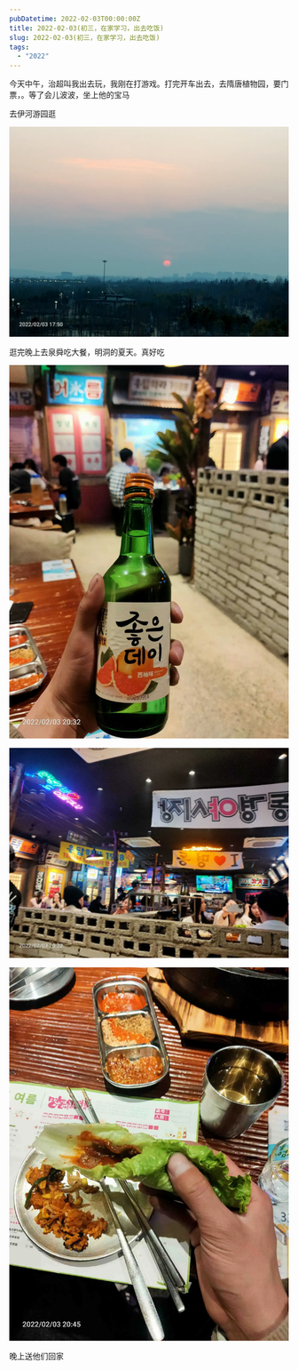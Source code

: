 ```yaml
---
pubDatetime: 2022-02-03T00:00:00Z
title: 2022-02-03(初三，在家学习，出去吃饭)
slug: 2022-02-03(初三，在家学习，出去吃饭)
tags:
  - "2022"
---
```


今天中午，治超叫我出去玩，我刚在打游戏。打完开车出去，去隋唐植物园，要门票，。等了会儿波波，坐上他的宝马

去伊河游园逛

![](../../img/6904315-3061f471a414b0fe.jpg)

逛完晚上去泉舜吃大餐，明洞的夏天。真好吃

![](../../img/6904315-2926a9246b2f941a.jpg)

![](../../img/6904315-9b094c4fab8da5d8.jpg)

![](../../img/6904315-161b243134be3ec3.jpg)

晚上送他们回家
